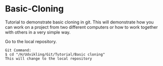 # Basic-Cloning
Tutorial to demonstrate basic cloning in git. This will demonstrate how you can work on a project from two different computers or how to work together 
with others in a very simple way.

Go to the local repository.
```
Git Command:
$ cd "/H/Udvikling/Git/Tutorial/Basic cloning"
This will change to the local repository
```
